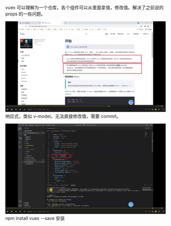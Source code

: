 vuex 可以理解为一个仓库，各个组件可以从里面拿值，修改值。解决了之前说的 props 的一些问题。

![](./img/2022-03-04-14-33-00.png)  
响应式，类似 v-model。无法直接修改值，需要 commit。

![](./img/2022-03-04-14-34-54.png)
npm install vuex --save 安装

